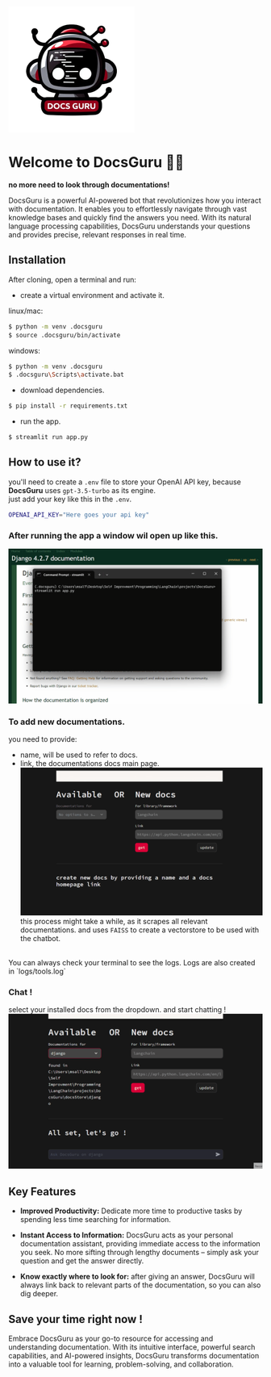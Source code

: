 <br>

<img src="demo/logo.png" alt="DocsGuru logo" style="width: 250px;">

# Welcome to DocsGuru 🤖👋

**no more need to look through documentations!**

DocsGuru is a powerful AI-powered bot that revolutionizes how you interact with documentation. It enables you to effortlessly navigate through vast knowledge bases and quickly find the answers you need. With its natural language processing capabilities, DocsGuru understands your questions and provides precise, relevant responses in real time.

## Installation

After cloning, open a terminal and run:

* create a virtual environment and activate it.

linux/mac:
```bash
$ python -m venv .docsguru
$ source .docsguru/bin/activate
```
windows:
```bash
$ python -m venv .docsguru
$ .docsguru\Scripts\activate.bat
```

* download dependencies.

```bash
$ pip install -r requirements.txt
```

* run the app.

```bash
$ streamlit run app.py
```

## How to use it?
you'll need to create a `.env` file to store your OpenAI API key, because **DocsGuru** uses `gpt-3.5-turbo` as its engine. <br>
just add your key like this in the `.env`.
```bash
OPENAI_API_KEY="Here goes your api key"
```

### After running the app a window wil open up like this.
![running application](demo/Opening%20DocsGuru.gif)

### To add new documentations.
you need to provide:
* name, will be used to refer to docs.
* link, the documentations docs main page.
![running application](demo/Loading%20new%20docs%20in%20DocsGuru.gif)
this process might take a while, as it scrapes all relevant documentations. and uses `FAISS` to create a vectorstore to be used with the chatbot.
<br>
You can always check your terminal to see the logs. Logs are also created in `logs/tools.log`

### Chat !
select your installed docs from the dropdown. and start chatting !
![running application](demo/chatting%20with%20DocsGuru.gif)

## Key Features

* **Improved Productivity:** Dedicate more time to productive tasks by spending less time searching for information.

* **Instant Access to Information:** DocsGuru acts as your personal documentation assistant, providing immediate access to the information you seek. No more sifting through lengthy documents – simply ask your question and get the answer directly.

* **Know exactly where to look for:** after giving an answer, DocsGuru will always link back to relevant parts of the documentation, so you can also dig deeper.

## Save your time right now !

Embrace DocsGuru as your go-to resource for accessing and understanding documentation. With its intuitive interface, powerful search capabilities, and AI-powered insights, DocsGuru transforms documentation into a valuable tool for learning, problem-solving, and collaboration.
